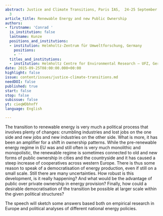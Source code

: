 ```yaml
---
abstract: Justice and Climate Transitions, Paris IAS,  24-25 September 2015 - Session
  3
article_title: Renewable Energy and new Public Ownership
authors:
- firstname: 'Conrad '
  is_institution: false
  lastname: Kunze
  positions_and_institutions:
  - institution: Helmholtz-Zentrum für Umweltforschung, Germany
    positions:
    - ''
  titles_and_institutions:
  - institution: Helmholtz Centre for Environmental Research – UFZ, Germany
date: 2015-09-25T08:00:00.000+00:00
highlight: false
issue: content/issues/justice-climate-transitions.md
needDOI: false
published: true
start: false
stop: false
subissue: false
yt: cieqWDbhnfY
language: English

---
```

The transition to renewable energy is very much a political process that involves plenty of changes: crumbling industries and lost jobs on the one side and new jobs and new industries on the other side. What is more, it has been an amplifier for a shift in ownership patterns. While the pre-renewable energy regime in EU was and still often is very much monolithic and monopolistic, the renewable regime is sometimes connected to old and new forms of public ownership in cities and the countryside and it has caused a steep increase of cooperatives across western Europe. There is thus some reason to speak of a democratisation of energy production, even if still on a small scale. Still there are many uncertainties. How robust is this development, is it really happening? And what would be the advantage of public over private ownership in energy provision? Finally, how could a desirable democratisation of the transition be possible at larger scale within the given political structures?

The speech will sketch some answers based both on empirical research in Europe and political analyses of different national energy policies.

<Youtube yt="cieqWDbhnfY" caption="Renewable Energy and new Public Ownership" start="false" stop="false"></Youtube>